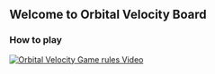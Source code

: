 ## Welcome to Orbital Velocity Board

### How to play
[![Orbital Velocity Game rules Video](https://img.youtube.com/vi/meQ9zIHkdlk/0.jpg)](https://www.youtube.com/watch?v=meQ9zIHkdlk "Youtube: Orbital Velocity Game rules")
